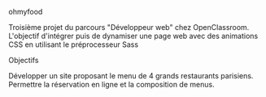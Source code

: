 ohmyfood

Troisième projet du parcours "Développeur web" chez OpenClassroom. L'objectif d'intégrer puis de dynamiser une page web avec des animations CSS en utilisant le préprocesseur Sass

Objectifs

Développer un site proposant le menu de 4 grands restaurants parisiens.
Permettre la réservation en ligne et la composition de menus.
